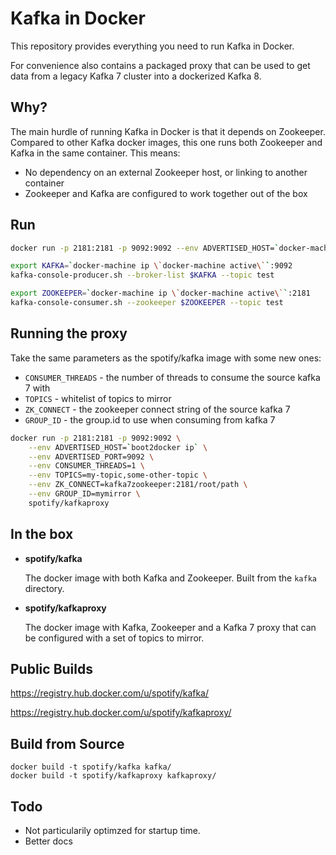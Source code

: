# Kafka in Docker

This repository provides everything you need to run Kafka in Docker.

For convenience also contains a packaged proxy that can be used to get data from
a legacy Kafka 7 cluster into a dockerized Kafka 8.

## Why?

The main hurdle of running Kafka in Docker is that it depends on Zookeeper.
Compared to other Kafka docker images, this one runs both Zookeeper and Kafka
in the same container. This means:

- No dependency on an external Zookeeper host, or linking to another container
- Zookeeper and Kafka are configured to work together out of the box

## Run

```bash
docker run -p 2181:2181 -p 9092:9092 --env ADVERTISED_HOST=`docker-machine ip \`docker-machine active\`` --env ADVERTISED_PORT=9092 spotify/kafka
```

```bash
export KAFKA=`docker-machine ip \`docker-machine active\``:9092
kafka-console-producer.sh --broker-list $KAFKA --topic test
```

```bash
export ZOOKEEPER=`docker-machine ip \`docker-machine active\``:2181
kafka-console-consumer.sh --zookeeper $ZOOKEEPER --topic test
```

## Running the proxy

Take the same parameters as the spotify/kafka image with some new ones:

- `CONSUMER_THREADS` - the number of threads to consume the source kafka 7 with
- `TOPICS` - whitelist of topics to mirror
- `ZK_CONNECT` - the zookeeper connect string of the source kafka 7
- `GROUP_ID` - the group.id to use when consuming from kafka 7

```bash
docker run -p 2181:2181 -p 9092:9092 \
    --env ADVERTISED_HOST=`boot2docker ip` \
    --env ADVERTISED_PORT=9092 \
    --env CONSUMER_THREADS=1 \
    --env TOPICS=my-topic,some-other-topic \
    --env ZK_CONNECT=kafka7zookeeper:2181/root/path \
    --env GROUP_ID=mymirror \
    spotify/kafkaproxy
```

## In the box

- **spotify/kafka**

  The docker image with both Kafka and Zookeeper. Built from the `kafka`
  directory.

- **spotify/kafkaproxy**

  The docker image with Kafka, Zookeeper and a Kafka 7 proxy that can be
  configured with a set of topics to mirror.

## Public Builds

https://registry.hub.docker.com/u/spotify/kafka/

https://registry.hub.docker.com/u/spotify/kafkaproxy/

## Build from Source

    docker build -t spotify/kafka kafka/
    docker build -t spotify/kafkaproxy kafkaproxy/

## Todo

- Not particularily optimzed for startup time.
- Better docs
